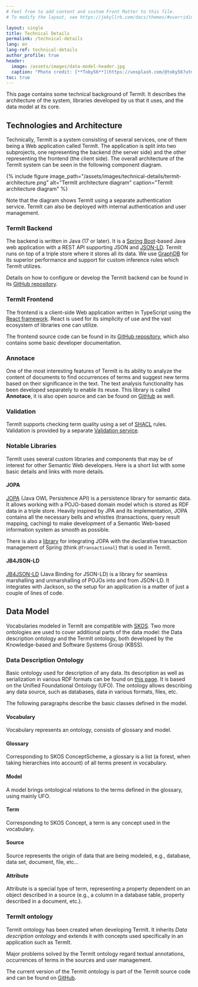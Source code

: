 ```yaml
---
# Feel free to add content and custom Front Matter to this file.
# To modify the layout, see https://jekyllrb.com/docs/themes/#overriding-theme-defaults

layout: single
title: Technical Details
permalink: /technical-details
lang: en
lang-ref: technical-details
author_profile: true
header:
  image: /assets/images/data-model-header.jpg
  caption: "Photo credit: [**Toby56**](https://unsplash.com/@toby56?utm_source=unsplash&utm_medium=referral&utm_content=creditCopyText) on [**Unsplash**](http://unsplash.com/)"
toc: true
---
```


<!-- # Technical Details -->

This page contains some technical background of TermIt. It describes the architecture of the system, libraries developed
by us that it uses, and the data model at its core.

## Technologies and Architecture

Technically, TermIt is a system consisting of several services, one of them being a Web application called TermIt.
The application is split into two subprojects, one representing the backend (the
server side) and the other representing the frontend (the client side). The overall architecture of the TermIt system
can be seen in the following component diagram.

{% include figure image_path="/assets/images/technical-details/termit-architecture.png" alt="TermIt architecture
diagram" caption="TermIt architecture diagram" %}

Note that the diagram shows TermIt using a separate authentication service. TermIt can also be deployed with internal
authentication and user management.

### TermIt Backend

The backend is written in Java (17 or later). It is a [Spring Boot](https://spring.io/projects/spring-boot)-based Java
web application with a REST API supporting JSON and [JSON-LD](https://json-ld.org/). TermIt runs on top of a triple
store where it stores all its data. We use [GraphDB](https://graphdb.ontotext.com/) for its superior performance and
support
for custom inference rules which TermIt utilizes.

Details on how to configure or develop the TermIt backend can be found in
its [GitHub repository](https://github.com/kbss-cvut/termit).

### TermIt Frontend

The frontend is a client-side Web application written in TypeScript using the [React framework](https://reactjs.org/).
React is used for its simplicity of use and the vast ecosystem of libraries one can utilize.

The frontend source code can be found in its [GitHub repository](https://github.com/kbss-cvut/termit-ui), which also
contains some basic developer documentation.

### Annotace

One of the most interesting features of TermIt is its ability to analyze the content of documents to find
occurrences of terms and suggest new terms based on their
significance in the text. The text analysis functionality has been developed separately to enable its reuse.
This library is called **Annotace**, it is also open source and can be found
on [GitHub](https://github.com/kbss-cvut/annotace) as well.

### Validation

TermIt supports checking term quality using a set of [SHACL](https://www.w3.org/TR/shacl/) rules. Validation is provided
by a
separate [Validation service](https://github.com/kbss-cvut/validation-service).

### Notable Libraries

TermIt uses several custom libraries and components that may be of interest for other Semantic Web developers. Here is a
short list with some basic details and links with more details.

#### JOPA

[JOPA](https://github.com/kbss-cvut/jopa) (Java OWL Persistence API) is a persistence library for semantic data. It
allows working with a POJO-based domain model which is stored as RDF data in a triple store. Heavily inspired by JPA and
its implementation, JOPA contains all the necessary bells and whistles (transactions, query result mapping, caching) to
make development of a Semantic Web-based information system as smooth as possible.

There is also a [library](https://github.com/ledsoft/jopa-spring-transaction) for integrating JOPA with the declarative
transaction management of Spring (think `@Transactional`) that is used in TermIt.

#### JB4JSON-LD

[JB4JSON-LD](https://github.com/kbss-cvut/jb4jsonld) (Java Binding for JSON-LD) is a library for seamless marshalling
and unmarshalling of POJOs into and from JSON-LD. It integrates with Jackson, so the setup for an application is a
matter of just a couple of lines of code.

## Data Model

Vocabularies modeled in TermIt are compatible with [SKOS](https://www.w3.org/TR/skos-reference/). Two more ontologies
are used to cover additional parts of the data model: the Data description ontology and the TermIt ontology, both
developed by the Knowledge-based and Software Systems Group (KBSS).

### Data Description Ontology

Basic ontology used for description of any data. Its description as well as serialization in various RDF formats can be
found on [this page](https://onto.fel.cvut.cz/ontologies/slovnik/agendovy/popis-dat). It is based on the
Unified Foundational Ontology (UFO). The ontology allows describing any data source, such as databases, data in
various formats, files, etc.

The following paragraphs describe the basic classes defined in the model.

#### Vocabulary

Vocabulary represents an ontology, consists of glossary and model.

#### Glossary

Corresponding to SKOS ConceptScheme, a glossary is a list (a forest, when taking hierarchies into account) of all terms
present in vocabulary.

#### Model

A model brings ontological relations to the terms defined in the glossary, using mainly UFO.

#### Term

Corresponding to SKOS Concept, a term is any concept used in the vocabulary.

#### Source

Source represents the origin of data that are being modeled, e.g., database, data set, document, file, etc...

#### Attribute

Attribute is a special type of term, representing a property dependent on an object described in a source (e.g., a
column
in a database table, property described in a document, etc.).

### TermIt ontology

TermIt ontology has been created when developing TermIt. It inherits _Data description ontology_ and
extends it with concepts used specifically in an application such as TermIt.

Major problems solved by the TermIt ontology regard textual annotations, occurrences of terms in the sources and user
management.

The current version of the TermIt ontology is part of the TermIt source code and can be found
on [GitHub](https://github.com/kbss-cvut/termit/tree/master/ontology).
